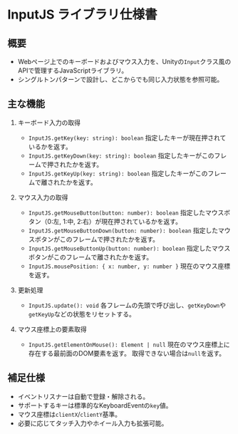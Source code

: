# InputJS ライブラリ仕様書

## 概要
- Webページ上でのキーボードおよびマウス入力を、Unityの`Input`クラス風のAPIで管理するJavaScriptライブラリ。
- シングルトンパターンで設計し、どこからでも同じ入力状態を参照可能。

## 主な機能
1. キーボード入力の取得
   - `InputJS.getKey(key: string): boolean`
     指定したキーが現在押されているかを返す。
   - `InputJS.getKeyDown(key: string): boolean`
     指定したキーがこのフレームで押されたかを返す。
   - `InputJS.getKeyUp(key: string): boolean`
     指定したキーがこのフレームで離されたかを返す。

2. マウス入力の取得
   - `InputJS.getMouseButton(button: number): boolean`
     指定したマウスボタン（0:左, 1:中, 2:右）が現在押されているかを返す。
   - `InputJS.getMouseButtonDown(button: number): boolean`
     指定したマウスボタンがこのフレームで押されたかを返す。
   - `InputJS.getMouseButtonUp(button: number): boolean`
     指定したマウスボタンがこのフレームで離されたかを返す。
   - `InputJS.mousePosition: { x: number, y: number }`
     現在のマウス座標を返す。

3. 更新処理
   - `InputJS.update(): void`
     各フレームの先頭で呼び出し、`getKeyDown`や`getKeyUp`などの状態をリセットする。

4. マウス座標上の要素取得
   - `InputJS.getElementOnMouse(): Element | null`
     現在のマウス座標上に存在する最前面のDOM要素を返す。
     取得できない場合は`null`を返す。

## 補足仕様
- イベントリスナーは自動で登録・解除される。
- サポートするキーは標準的なKeyboardEventの`key`値。
- マウス座標は`clientX`/`clientY`基準。
- 必要に応じてタッチ入力やホイール入力も拡張可能。
